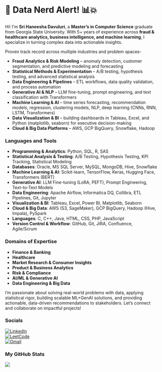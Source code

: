 
🚨 Data Nerd Alert! 📊💥
==============================================================================================================================================

Hi! I'm **Sri Haneesha Davuluri**, a **Master’s in Computer Science** graduate from Georgia State University. With 5+ years of experience across **fraud & healthcare analytics, business intelligence, and machine learning**, I specialize in turning complex data into actionable insights.  

Proven track record across multiple industries and problem spaces-
- **Fraud Analytics & Risk Modeling** – anomaly detection, customer segmentation, and predictive modeling and forecasting
- **Statistical Methods & Experimentation** – A/B testing, hypothesis testing, and advanced statistical analysis  
- **Data Engineering & Pipelines** – ETL workflows, data quality validation, and process automation
- **Generative AI & NLP** – LLM fine-tuning, prompt engineering, and text classification with Transformers  
- **Machine Learning & AI** – time series forecasting, recommendation models, regression, clustering models, NLP, deep learning (CNNs, RNN, LSTM, Transformers)  
- **Data Visualization & BI** – building dashboards in Tableau, Excel, and Python (matplotlib, seaborn) for executive decision-making  
- **Cloud & Big Data Platforms** – AWS, GCP BigQuery, Snowflake, Hadoop  

### Languages and Tools  
- **Programming & Analytics**: Python, SQL, R, SAS  
- **Statistical Analysis & Testing**: A/B Testing, Hypothesis Testing, KPI Tracking, Statistical Modeling  
- **Databases**: Oracle, MS SQL Server, MySQL, MongoDB, Hive, Snowflake  
- **Machine Learning & AI**: Scikit-learn, TensorFlow, Keras, Hugging Face, Transformers (BERT) 
- **Generative AI**: LLM Fine-tuning (LoRA, PEFT), Prompt Engineering, Text-to-Text Models  
- **Data Engineering**: Apache Airflow, Informatica DQ, Collibra, ETL Pipelines, Git, Jupyter  
- **Visualization & BI**: Tableau, Excel, Power BI, Matplotlib, Seaborn  
- **Cloud & Big Data**: AWS (S3, SageMaker), GCP BigQuery, Hadoop (Hive, Impala), PySpark 
- **Languages**: C, C++, Java, HTML, CSS, PHP, JavaScript 
- **Version Control & Workflow**: GitHub, Git, JIRA, Confluence, Agile/Scrum

### Domains of Expertise  
- **Finance & Banking**  
- **Healthcare**  
- **Market Research & Consumer Insights**  
- **Product & Business Analytics**  
- **Risk & Compliance**  
- **AI/ML & Generative AI**  
- **Data Engineering & Big Data**  

I’m passionate about solving real-world problems with data, applying statistical rigor, building scalable ML+GenAI solutions, and providing actionable, data-driven recommendations to stakeholders. Let’s connect and collaborate on impactful projects! 

### Socials
[![LinkedIn](https://img.shields.io/badge/LinkedIn-0077B5?style=for-the-badge&logo=linkedin&logoColor=white)](https://www.linkedin.com/in/sri-haneesha-davuluri-082811275/)  
[![LeetCode](https://img.shields.io/badge/LeetCode-FFA116?style=for-the-badge&logo=leetcode&logoColor=white)](https://leetcode.com/u/d_haneesha/)  
[![Gmail](https://img.shields.io/badge/Gmail-D14836?style=for-the-badge&logo=gmail&logoColor=white)](mailto:srihdavuluri@gmail.com)

### <b>My GitHub Stats</b> 
<a href="http://www.github.com/sri-haneesha"><img src="https://github-readme-streak-stats.herokuapp.com/?user=sri-haneesha&stroke=ffffff&background=27272a&ring=ffffff&fire=ffffff&currStreakNum=ffffff&currStreakLabel=ffffff&sideNums=ffffff&sideLabels=ffffff&dates=ffffff&hide_border=true" /></a>
